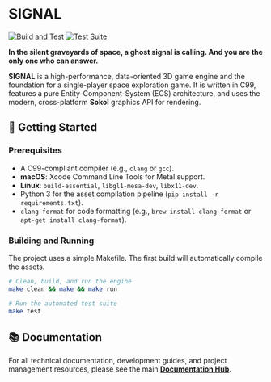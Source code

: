 # SIGNAL

[![Build and Test](https://github.com/ratimics/cgame/actions/workflows/build.yml/badge.svg)](https://github.com/ratimics/cgame/actions/workflows/build.yml)
[![Test Suite](https://github.com/ratimics/cgame/actions/workflows/test.yml/badge.svg)](https://github.com/ratimics/cgame/actions/workflows/test.yml)

**In the silent graveyards of space, a ghost signal is calling. And you are the only one who can answer.**

**SIGNAL** is a high-performance, data-oriented 3D game engine and the foundation for a single-player space exploration game. It is written in C99, features a pure Entity-Component-System (ECS) architecture, and uses the modern, cross-platform **Sokol** graphics API for rendering.

## 🚀 Getting Started

### Prerequisites

- A C99-compliant compiler (e.g., `clang` or `gcc`).
- **macOS**: Xcode Command Line Tools for Metal support.
- **Linux**: `build-essential`, `libgl1-mesa-dev`, `libx11-dev`.
- Python 3 for the asset compilation pipeline (`pip install -r requirements.txt`).
- `clang-format` for code formatting (e.g., `brew install clang-format` or `apt-get install clang-format`).

### Building and Running

The project uses a simple Makefile. The first build will automatically compile the assets.

```bash
# Clean, build, and run the engine
make clean && make && make run

# Run the automated test suite
make test
```

## 📚 Documentation

For all technical documentation, development guides, and project management resources, please see the main **[Documentation Hub](./docs/README.md)**.